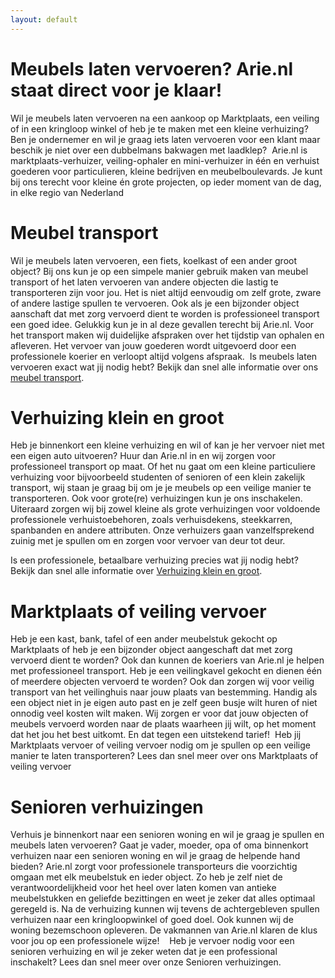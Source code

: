 ```yaml
---
layout: default
---
```


# Meubels laten vervoeren? Arie.nl staat direct voor je klaar!

Wil je meubels laten vervoeren na een aankoop op Marktplaats, een veiling of in een kringloop winkel of heb je te maken met een kleine verhuizing? Ben je ondernemer en wil je
graag iets laten vervoeren voor een klant maar beschik je niet over een dubbelmans bakwagen met laadklep? 
Arie.nl is marktplaats-verhuizer, veiling-ophaler en mini-verhuizer in één en verhuist goederen voor particulieren, kleine bedrijven en meubelboulevards.
Je kunt bij ons terecht voor kleine én grote projecten, op ieder moment van de dag, in elke regio van Nederland

# Meubel transport

Wil je meubels laten vervoeren, een fiets, koelkast of een ander groot object? Bij ons kun je op een simpele manier gebruik maken van meubel transport of het laten vervoeren van
andere objecten die lastig te transporteren zijn voor jou. Het is niet altijd eenvoudig om zelf grote, zware of andere lastige spullen te vervoeren. Ook als je een bijzonder object aanschaft dat met zorg vervoerd dient te worden is professioneel transport een goed idee.
Gelukkig kun je in al deze gevallen terecht bij Arie.nl. Voor het transport maken wij duidelijke afspraken over het tijdstip van ophalen en afleveren. Het vervoer van jouw goederen wordt uitgevoerd door een professionele koerier en verloopt altijd volgens afspraak. 
Is meubels laten vervoeren exact wat jij nodig hebt? Bekijk dan snel alle informatie over ons 
[meubel transport](./meubel-transport.html).

# Verhuizing klein en groot

Heb je binnenkort een kleine verhuizing en wil of kan je her vervoer niet met een eigen auto
uitvoeren? Huur dan Arie.nl in en wij zorgen voor professioneel transport op maat. Of het nu
gaat om een kleine particuliere verhuizing voor bijvoorbeeld studenten of senioren of een
klein zakelijk transport, wij staan je graag bij om je je meubels op een veilige manier te
transporteren. Ook voor grote(re) verhuizingen kun je ons inschakelen. Uiteraard zorgen wij
bij zowel kleine als grote verhuizingen voor voldoende professionele verhuistoebehoren,
zoals verhuisdekens, steekkarren, spanbanden en andere attributen. Onze verhuizers gaan
vanzelfsprekend zuinig met je spullen om en zorgen voor vervoer van deur tot deur. 

Is een professionele, betaalbare verhuizing precies wat jij nodig hebt? Bekijk dan snel alle
informatie over 
[Verhuizing klein en groot](./verhuizing-klein-en-groot.html).

# Marktplaats of veiling vervoer

Heb je een kast, bank, tafel of een ander meubelstuk gekocht op Marktplaats of heb je een
bijzonder object aangeschaft dat met zorg vervoerd dient te worden? Ook dan kunnen de
koeriers van Arie.nl je helpen met professioneel transport. Heb je een veilingkavel gekocht
en dienen één of meerdere objecten vervoerd te worden? Ook dan zorgen wij voor veilig
transport van het veilinghuis naar jouw plaats van bestemming. Handig als een object niet in
je eigen auto past en je zelf geen busje wilt huren of niet onnodig veel kosten wilt maken. Wij
zorgen er voor dat jouw objecten of meubels vervoerd worden naar de plaats waarheen jij
wilt, op het moment dat het jou het best uitkomt. En dat tegen een uitstekend tarief! 
Heb jij Marktplaats vervoer of veiling vervoer nodig om je spullen op een veilige manier te
laten transporteren? Lees dan snel meer over ons Marktplaats of veiling vervoer

# Senioren verhuizingen

Verhuis je binnenkort naar een senioren woning en wil je graag je spullen en meubels laten
vervoeren? Gaat je vader, moeder, opa of oma binnenkort verhuizen naar een senioren
woning en wil je graag de helpende hand bieden? Arie.nl zorgt voor professionele
transporteurs die voorzichtig omgaan met elk meubelstuk en ieder object. Zo heb je zelf niet
de verantwoordelijkheid voor het heel over laten komen van antieke meubelstukken en
geliefde bezittingen en weet je zeker dat alles optimaal geregeld is. Na de verhuizing kunnen
wij tevens de achtergebleven spullen verhuizen naar een kringloopwinkel of goed doel. Ook
kunnen wij de woning bezemschoon opleveren. De vakmannen van Arie.nl klaren de klus
voor jou op een professionele wijze!   
Heb je vervoer nodig voor een senioren verhuizing en wil je zeker weten dat je een
professional inschakelt? Lees dan snel meer over onze Senioren verhuizingen.

